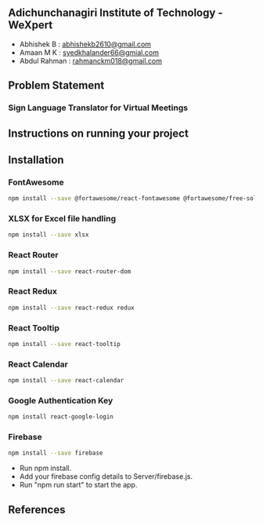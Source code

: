 ## Adichunchanagiri Institute of Technology - WeXpert
- Abhishek B : abhishekb2610@gmail.com
- Amaan M K : syedkhalander66@gmial.com
- Abdul Rahman : rahmanckm018@gmail.com

## Problem Statement
### Sign Language Translator for Virtual Meetings

## Instructions on running your project
## Installation 
<!-- install dependencies -->
### FontAwesome
```bash
npm install --save @fortawesome/react-fontawesome @fortawesome/free-solid-svg-icons
```

### XLSX for Excel file handling
```bash
npm install --save xlsx
```

### React Router
```bash
npm install --save react-router-dom
```

### React Redux
```bash
npm install --save react-redux redux
```

### React Tooltip
```bash
npm install --save react-tooltip
```

### React Calendar
```bash
npm install --save react-calendar
```
### Google Authentication Key
```bash
npm install react-google-login
```

### Firebase
```bash
npm install --save firebase
```

<!-- run below commands -->
- Run npm install.
- Add your firebase config details to Server/firebase.js.
- Run "npm run start" to start the app.



## References
